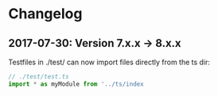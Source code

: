 # Changelog

## 2017-07-30: Version 7.x.x -> 8.x.x
Testfiles in ./test/ can now import files directly from the ts dir:

```javascript
// ./test/test.ts
import * as myModule from '../ts/index
```